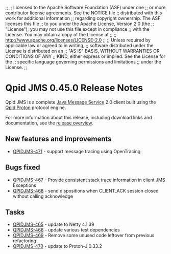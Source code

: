 ;;
;; Licensed to the Apache Software Foundation (ASF) under one
;; or more contributor license agreements.  See the NOTICE file
;; distributed with this work for additional information
;; regarding copyright ownership.  The ASF licenses this file
;; to you under the Apache License, Version 2.0 (the
;; "License"); you may not use this file except in compliance
;; with the License.  You may obtain a copy of the License at
;; 
;;   http://www.apache.org/licenses/LICENSE-2.0
;; 
;; Unless required by applicable law or agreed to in writing,
;; software distributed under the License is distributed on an
;; "AS IS" BASIS, WITHOUT WARRANTIES OR CONDITIONS OF ANY
;; KIND, either express or implied.  See the License for the
;; specific language governing permissions and limitations
;; under the License.
;;

# Qpid JMS 0.45.0 Release Notes

Qpid JMS is a complete [Java Message Service][jms] 2.0 client built
using the [Qpid Proton]({{site_url}}/proton/index.html) protocol
engine.

For more information about this release, including download links and
documentation, see the [release overview](index.html).

[jms]: http://en.wikipedia.org/wiki/Java_Message_Service


## New features and improvements

 - [QPIDJMS-471](https://issues.apache.org/jira/browse/QPIDJMS-471) - support message tracing using OpenTracing

## Bugs fixed

 - [QPIDJMS-467](https://issues.apache.org/jira/browse/QPIDJMS-467) - Provide consistent stack trace information in client JMS Exceptions
 - [QPIDJMS-468](https://issues.apache.org/jira/browse/QPIDJMS-468) - send dispositions when CLIENT_ACK session closed without calling acknowledge

## Tasks

 - [QPIDJMS-465](https://issues.apache.org/jira/browse/QPIDJMS-465) - update to Netty 4.1.39
 - [QPIDJMS-466](https://issues.apache.org/jira/browse/QPIDJMS-466) - update various test dependencies
 - [QPIDJMS-469](https://issues.apache.org/jira/browse/QPIDJMS-469) - Remove some unused code leftover from previous refactoring
 - [QPIDJMS-470](https://issues.apache.org/jira/browse/QPIDJMS-470) - update to Proton-J 0.33.2